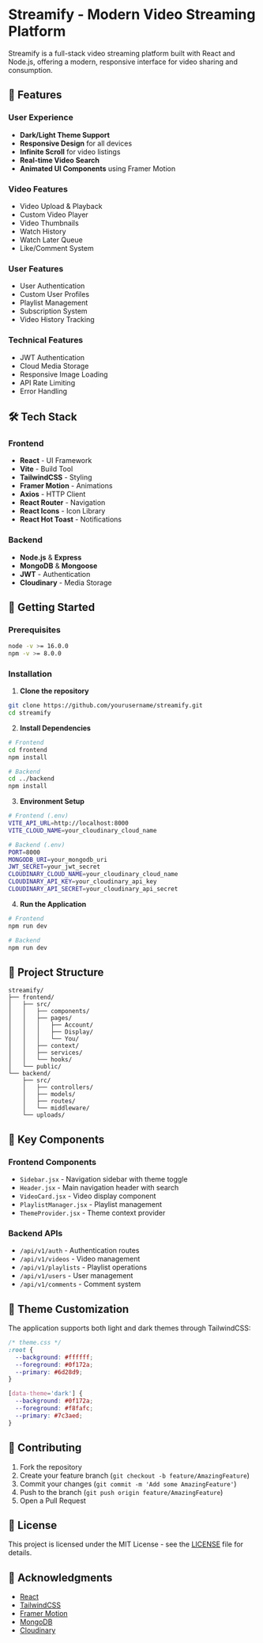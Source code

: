 # Streamify - Modern Video Streaming Platform

Streamify is a full-stack video streaming platform built with React and Node.js, offering a modern, responsive interface for video sharing and consumption.

## 🌟 Features

### User Experience
- **Dark/Light Theme Support**
- **Responsive Design** for all devices
- **Infinite Scroll** for video listings
- **Real-time Video Search**
- **Animated UI Components** using Framer Motion

### Video Features
- Video Upload & Playback
- Custom Video Player
- Video Thumbnails
- Watch History
- Watch Later Queue
- Like/Comment System

### User Features
- User Authentication
- Custom User Profiles
- Playlist Management
- Subscription System
- Video History Tracking

### Technical Features
- JWT Authentication
- Cloud Media Storage
- Responsive Image Loading
- API Rate Limiting
- Error Handling

## 🛠️ Tech Stack

### Frontend
- **React** - UI Framework
- **Vite** - Build Tool
- **TailwindCSS** - Styling
- **Framer Motion** - Animations
- **Axios** - HTTP Client
- **React Router** - Navigation
- **React Icons** - Icon Library
- **React Hot Toast** - Notifications

### Backend
- **Node.js** & **Express**
- **MongoDB** & **Mongoose**
- **JWT** - Authentication
- **Cloudinary** - Media Storage

## 🚀 Getting Started

### Prerequisites
```bash
node -v >= 16.0.0
npm -v >= 8.0.0
```

### Installation

1. **Clone the repository**
```bash
git clone https://github.com/yourusername/streamify.git
cd streamify
```

2. **Install Dependencies**
```bash
# Frontend
cd frontend
npm install

# Backend
cd ../backend
npm install
```

3. **Environment Setup**
```bash
# Frontend (.env)
VITE_API_URL=http://localhost:8000
VITE_CLOUD_NAME=your_cloudinary_cloud_name

# Backend (.env)
PORT=8000
MONGODB_URI=your_mongodb_uri
JWT_SECRET=your_jwt_secret
CLOUDINARY_CLOUD_NAME=your_cloudinary_cloud_name
CLOUDINARY_API_KEY=your_cloudinary_api_key
CLOUDINARY_API_SECRET=your_cloudinary_api_secret
```

4. **Run the Application**
```bash
# Frontend
npm run dev

# Backend
npm run dev
```

## 📁 Project Structure

```
streamify/
├── frontend/
│   ├── src/
│   │   ├── components/
│   │   ├── pages/
│   │   │   ├── Account/
│   │   │   ├── Display/
│   │   │   └── You/
│   │   ├── context/
│   │   ├── services/
│   │   └── hooks/
│   └── public/
└── backend/
    ├── src/
    │   ├── controllers/
    │   ├── models/
    │   ├── routes/
    │   └── middleware/
    └── uploads/
```

## 🔑 Key Components

### Frontend Components
- `Sidebar.jsx` - Navigation sidebar with theme toggle
- `Header.jsx` - Main navigation header with search
- `VideoCard.jsx` - Video display component
- `PlaylistManager.jsx` - Playlist management
- `ThemeProvider.jsx` - Theme context provider

### Backend APIs
- `/api/v1/auth` - Authentication routes
- `/api/v1/videos` - Video management
- `/api/v1/playlists` - Playlist operations
- `/api/v1/users` - User management
- `/api/v1/comments` - Comment system

## 🎨 Theme Customization

The application supports both light and dark themes through TailwindCSS:

```css
/* theme.css */
:root {
  --background: #ffffff;
  --foreground: #0f172a;
  --primary: #6d28d9;
}

[data-theme='dark'] {
  --background: #0f172a;
  --foreground: #f8fafc;
  --primary: #7c3aed;
}
```

## 🤝 Contributing

1. Fork the repository
2. Create your feature branch (`git checkout -b feature/AmazingFeature`)
3. Commit your changes (`git commit -m 'Add some AmazingFeature'`)
4. Push to the branch (`git push origin feature/AmazingFeature`)
5. Open a Pull Request

## 📜 License

This project is licensed under the MIT License - see the [LICENSE](LICENSE) file for details.

## 🙏 Acknowledgments

- [React](https://reactjs.org/)
- [TailwindCSS](https://tailwindcss.com/)
- [Framer Motion](https://www.framer.com/motion/)
- [MongoDB](https://www.mongodb.com/)
- [Cloudinary](https://cloudinary.com/)